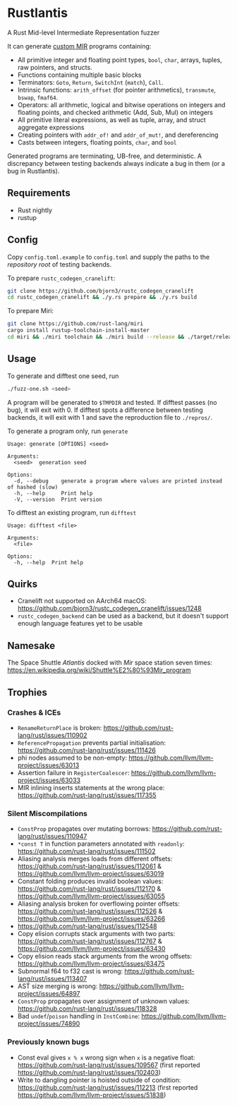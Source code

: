 # Rustlantis
A Rust Mid-level Intermediate Representation fuzzer

It can generate [custom MIR](https://doc.rust-lang.org/std/intrinsics/mir/index.html) programs containing:
- All primitive integer and floating point types, `bool`, `char`, arrays,
tuples, raw pointers, and structs.
- Functions containing multiple basic blocks
- Terminators: `Goto`, `Return`, `SwitchInt` (`match`), `Call`.
- Intrinsic functions: `arith_offset` (for pointer arithmetics), `transmute`,
`bswap`, `fmaf64`.
- Operators: all arithmetic, logical and bitwise operations on integers
and floating points, and checked arithmetic (Add, Sub, Mul) on integers
- All primitive literal expressions, as well as tuple, array, and struct
aggregate expressions
- Creating pointers with `addr_of!` and `addr_of_mut!`, and dereferencing
- Casts between integers, floating points, `char`, and `bool`

Generated programs are terminating, UB-free, and deterministic. A discrepancy between testing backends
always indicate a bug in them (or a bug in Rustlantis).

## Requirements
- Rust nightly
- rustup

## Config
Copy `config.toml.example` to `config.toml` and supply the paths to the *repository root* of testing backends.

To prepare `rustc_codegen_cranelift`:
```bash
git clone https://github.com/bjorn3/rustc_codegen_cranelift
cd rustc_codegen_cranelift && ./y.rs prepare && ./y.rs build
```

To prepare Miri:
```bash
git clone https://github.com/rust-lang/miri
cargo install rustup-toolchain-install-master
cd miri && ./miri toolchain && ./miri build --release && ./target/release/cargo-miri miri setup
```

## Usage

To generate and difftest one seed, run

```bash
./fuzz-one.sh <seed>
```

A program will be generated to `$TMPDIR` and tested. If difftest passes (no bug), it will exit with 0. If difftest spots a difference between testing backends, it will exit with 1 and save the reproduction file to `./repros/`.

To generate a program only, run `generate`
```
Usage: generate [OPTIONS] <seed>

Arguments:
  <seed>  generation seed

Options:
  -d, --debug    generate a program where values are printed instead of hashed (slow)
  -h, --help     Print help
  -V, --version  Print version
```

To difftest an existing program, run `difftest`
```
Usage: difftest <file>

Arguments:
  <file>  

Options:
  -h, --help  Print help
```

## Quirks
- Cranelift not supported on AArch64 macOS: https://github.com/bjorn3/rustc_codegen_cranelift/issues/1248
- `rustc_codegen_backend` can be used as a backend, but it doesn't support enough language features yet to be usable

## Namesake
The Space Shuttle *Atlantis* docked with *Mir* space station seven times: https://en.wikipedia.org/wiki/Shuttle%E2%80%93Mir_program

## Trophies

### Crashes & ICEs
- `RenameReturnPlace` is broken: https://github.com/rust-lang/rust/issues/110902
- `ReferencePropagation` prevents partial initialisation: https://github.com/rust-lang/rust/issues/111426
- phi nodes assumed to be non-empty: https://github.com/llvm/llvm-project/issues/63013
- Assertion failure in `RegisterCoalescer`: https://github.com/llvm/llvm-project/issues/63033
- MIR inlining inserts statements at the wrong place: https://github.com/rust-lang/rust/issues/117355

### Silent Miscompilations
- `ConstProp` propagates over mutating borrows: https://github.com/rust-lang/rust/issues/110947
- `*const T` in function parameters annotated with `readonly`: https://github.com/rust-lang/rust/issues/111502
- Aliasing analysis merges loads from different offsets: https://github.com/rust-lang/rust/issues/112061 & https://github.com/llvm/llvm-project/issues/63019
- Constant folding produces invalid boolean values: https://github.com/rust-lang/rust/issues/112170 & https://github.com/llvm/llvm-project/issues/63055
- Aliasing analysis broken for overflowing pointer offsets: https://github.com/rust-lang/rust/issues/112526 & https://github.com/llvm/llvm-project/issues/63266
- https://github.com/rust-lang/rust/issues/112548
- Copy elision corrupts stack arguments with two parts: https://github.com/rust-lang/rust/issues/112767 & https://github.com/llvm/llvm-project/issues/63430
- Copy elision reads stack arguments from the wrong offsets: https://github.com/llvm/llvm-project/issues/63475
- Subnormal f64 to f32 cast is wrong: https://github.com/rust-lang/rust/issues/113407
- AST size merging is wrong: https://github.com/llvm/llvm-project/issues/64897 
- `ConstProp` propagates over assignment of unknown values: https://github.com/rust-lang/rust/issues/118328
- Bad `undef`/`poison` handling in `InstCombine`: https://github.com/llvm/llvm-project/issues/74890

### Previously known bugs
- Const eval gives `x % x` wrong sign when `x` is a negative float: https://github.com/rust-lang/rust/issues/109567 (first reported https://github.com/rust-lang/rust/issues/102403)
- Write to dangling pointer is hoisted outside of condition: https://github.com/rust-lang/rust/issues/112213 (first reported https://github.com/llvm/llvm-project/issues/51838)
